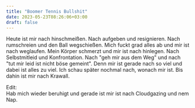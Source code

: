 ```yaml
---
title: "Boomer Tennis Bullshit"
date: 2023-05-23T08:26:06+03:00
draft: false
---
```


Heute ist mir nach hinschmeißen.
Nach aufgeben und resignieren.
Nach rumschreien und den Ball wegschießen. 
Mich fuckt grad alles ab und mir ist nach weglaufen. 
Mein Körper schmerzt und mir ist nach hinlegen.
Nach Selbstmitleid und Konfrontation.
Nach "geh mir aus dem Weg" und nach "tut mir leid ist nicht böse gemeint".
Denn mir ist gerade nach so viel und dabei ist alles zu viel. 
Ich schau später nochmal nach, wonach mir ist. Bis dahin ist mir nach Krawall.

Edit:  
Hab mich wieder beruhigt und gerade ist mir ist nach Cloudgazing und nem Nap.